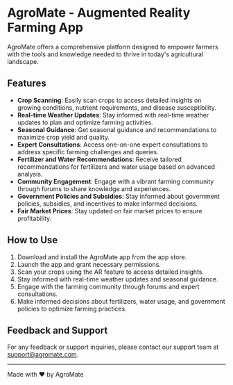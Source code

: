 # AgroMate - Augmented Reality Farming App

AgroMate offers a comprehensive platform designed to empower farmers with the tools and knowledge needed to thrive in today's agricultural landscape.

## Features

- **Crop Scanning**: Easily scan crops to access detailed insights on growing conditions, nutrient requirements, and disease susceptibility.
- **Real-time Weather Updates**: Stay informed with real-time weather updates to plan and optimize farming activities.
- **Seasonal Guidance**: Get seasonal guidance and recommendations to maximize crop yield and quality.
- **Expert Consultations**: Access one-on-one expert consultations to address specific farming challenges and queries.
- **Fertilizer and Water Recommendations**: Receive tailored recommendations for fertilizers and water usage based on advanced analysis.
- **Community Engagement**: Engage with a vibrant farming community through forums to share knowledge and experiences.
- **Government Policies and Subsidies**: Stay informed about government policies, subsidies, and incentives to make informed decisions.
- **Fair Market Prices**: Stay updated on fair market prices to ensure profitability.

## How to Use

1. Download and install the AgroMate app from the app store.
2. Launch the app and grant necessary permissions.
3. Scan your crops using the AR feature to access detailed insights.
4. Stay informed with real-time weather updates and seasonal guidance.
5. Engage with the farming community through forums and expert consultations.
6. Make informed decisions about fertilizers, water usage, and government policies to optimize farming practices.

## Feedback and Support

For any feedback or support inquiries, please contact our support team at support@agromate.com.

---

Made with ❤️ by AgroMate
